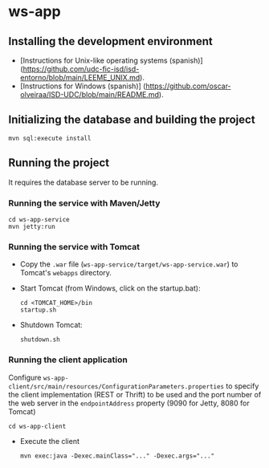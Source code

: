 # ws-app

## Installing the development environment

- [Instructions for Unix-like operating systems (spanish)] (https://github.com/udc-fic-isd/isd-entorno/blob/main/LEEME_UNIX.md).
- [Instructions for Windows (spanish)] (https://github.com/oscar-olveiraa/ISD-UDC/blob/main/README.md).

## Initializing the database and building the project

	mvn sql:execute install

## Running the project

It requires the database server to be running.

### Running the service with Maven/Jetty

	cd ws-app-service
	mvn jetty:run

### Running the service with Tomcat

- Copy the `.war` file (`ws-app-service/target/ws-app-service.war`)
  to Tomcat's `webapps` directory.

- Start Tomcat (from Windows, click on the startup.bat):

      cd <TOMCAT_HOME>/bin
      startup.sh

- Shutdown Tomcat:

      shutdown.sh

### Running the client application

Configure `ws-app-client/src/main/resources/ConfigurationParameters.properties`
to specify the client implementation (REST or Thrift) to be used and
the port number of the web server in the `endpointAddress` property
(9090 for Jetty, 8080 for Tomcat)

	cd ws-app-client

- Execute the client 

      mvn exec:java -Dexec.mainClass="..." -Dexec.args="..."


